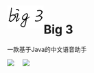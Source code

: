 

<img src="https://github.com/dasanxu/Big3/blob/master/images/big3.png?raw=true" style="float:left">

# Big 3

一款基于Java的中文语音助手

<img src='https://img.shields.io/badge/Version-V0.0.1-green' style="float:left"><img src='https://img.shields.io/badge/QQ群-1093019320-orange' style="float:left;margin-left:20px;">

